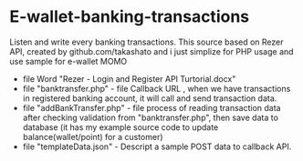 # E-wallet-banking-transactions
Listen and write every banking transactions. This source based on Rezer API, created by github.com/takashato and i just simplize for PHP usage and use sample for e-wallet MOMO


- file Word "Rezer - Login and Register API Turtorial.docx"  
- file "banktransfer.php" - file Callback URL , when we have transactions in registered banking account, it will call and send transaction data.  
- file "addBankTransfer.php" - file process of reading transaction data after checking validation from "banktransfer.php", then save data to database (it has my example source code to update balance(wallet/point) for a customer)  
- file "templateData.json" - Descript a sample POST data to callback API.

